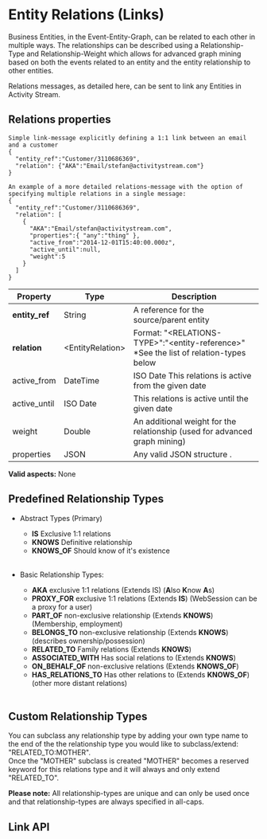 # Entity Relations (Links)
Business Entities, in the Event-Entity-Graph, can be related to each other in multiple ways. The relationships can be described using a Relationship-Type and Relationship-Weight which  allows for advanced graph mining based on both the events related to an entity and the entity relationship to other entities.

Relations messages, as detailed here, can be sent to link any Entities in Activity Stream.

## Relations properties
```shell
Simple link-message explicitly defining a 1:1 link between an email and a customer
{
  "entity_ref":"Customer/3110686369",
  "relation": {"AKA":"Email/stefan@activitystream.com"}
}

An example of a more detailed relations-message with the option of specifying multiple relations in a single message:
{
  "entity_ref":"Customer/3110686369",
  "relation": [
    {
      "AKA":"Email/stefan@activitystream.com",
      "properties":{ "any":"thing" },
      "active_from":"2014-12-01T15:40:00.000z",
      "active_until":null,
      "weight":5
    }
  ]
}
```

Property | Type | Description
-------- | ---- | -----------
**entity_ref**|String|A reference for the source/parent entity 
**relation**|\<EntityRelation\>|Format: "\<RELATIONS-TYPE\>":"\<entity-reference\>" </br>\*See the list of relation-types below
active_from | DateTime | ISO Date This relations is active from the given date
active_until | ISO Date | This relations is active until the given date 
weight | Double | An additional weight for the relationship (used for advanced graph mining)
properties | JSON | Any valid JSON structure .

**Valid aspects:** None

## Predefined Relationship Types
* Abstract Types (Primary)
  * **IS**		 		    Exclusive 1:1 relations
  * **KNOWS**				Definitive relationship
  * **KNOWS_OF**			Should know of it's existence
</br></br>

* Basic Relationship Types:
  * **AKA**                 exclusive 1:1 relations (Extends IS) (**A**lso **K**now **A**s)
  * **PROXY_FOR**          	exclusive 1:1 relations (Extends **IS**) (WebSession can be a proxy for a user)
  * **PART_OF**  			non-exclusive relationship (Extends **KNOWS**) (Membership, employment)
  * **BELONGS_TO**			non-exclusive relationship (Extends **KNOWS**) (describes ownership/possession)
  * **RELATED_TO**			Family relations (Extends **KNOWS**)
  * **ASSOCIATED_WITH**		Has social relations to (Extends **KNOWS**)
  * **ON_BEHALF_OF**		non-exclusive relations (Extends **KNOWS_OF**)
  * **HAS_RELATIONS_TO**	Has other relations to (Extends **KNOWS_OF**) (other more distant relations)
</br></br>

## Custom Relationship Types
You can subclass any relationship type by adding your own type name to the end of the the relationship type you would like to subclass/extend: "RELATED_TO:MOTHER".
</br>Once the "MOTHER" subclass is created "MOTHER" becomes a reserved keyword for this relations type and it will always and only extend "RELATED_TO".

**Please note:** All relationship-types are unique and can only be used once and that relationship-types are always specified in all-caps.

## Link API

